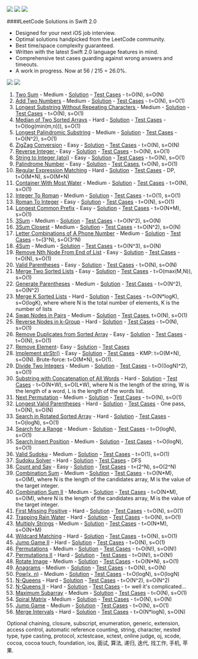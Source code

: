 [![](https://img.shields.io/badge/swift-2.0-orange.svg)](https://developer.apple.com/swift/blog/?id=29)
[![](https://img.shields.io/badge/build-passing-green.svg)](https://github.com/diwu/LeetCode-Solutions-in-Swift)
[![](https://img.shields.io/badge/license-MIT-blue.svg)](https://github.com/diwu/LeetCode-Solutions-in-Swift)


####LeetCode Solutions in Swift 2.0
* Designed for your next iOS job interview.
* Optimal solutions handpicked from the LeetCode community.
* Best time/space complexity guaranteed.
* Written with the latest Swift 2.0 language features in mind.
* Comprehensive test cases guarding against wrong answers and timeouts.
* A work in progress. Now at 56 / 215 = 26.0%.

[![](https://img.shields.io/badge/progress-56%20%2F%20215-green.svg)](https://github.com/diwu/LeetCode-Solutions-in-Swift)
[![](https://img.shields.io/badge/test%20cases-331-green.svg)](https://github.com/diwu/LeetCode-Solutions-in-Swift)

1. [Two Sum](https://oj.leetcode.com/problems/two-sum/) - Medium - [Solution](./Solutions/Solutions/Medium/Medium_001_Two_Sum.swift) - [Test Cases](./Solutions/SolutionsTests/Medium/Medium_001_Two_Sum_Test.swift) - t=O(N), s=O(N) 
2. [Add Two Numbers](https://oj.leetcode.com/problems/add-two-numbers/) - Medium - [Solution](./Solutions/Solutions/Medium/Medium_002_Add_Two_Numbers.swift) - [Test Cases](./Solutions/SolutionsTests/Medium/Medium_002_Add_Two_Numbers_Test.swift) - t=O(N), s=O(1)
3. [Longest Substring Without Repeating Characters ](https://oj.leetcode.com/problems/longest-substring-without-repeating-characters/) - Medium - [Solution](./Solutions/Solutions/Medium/Medium_003_Longest_Substring_Without_Repeating_Characters.swift) - [Test Cases](./Solutions/SolutionsTests/Medium/Medium_003_Longest_Substring_Without_Repeating_Characters_Test.swift) - t=O(N), s=O(1)
4. [Median of Two Sorted Arrays](https://oj.leetcode.com/problems/median-of-two-sorted-arrays/) - Hard - [Solution](./Solutions/Solutions/Hard/Hard_004_Median_Of_Two_Sorted_Arrays.swift) - [Test Cases](./Solutions/SolutionsTests/Hard/Hard_004_Median_Of_Two_Sorted_Arrays_Test.swift) - t=O(log(min(m,n))), s=O(1)
5. [Longest Palindromic Substring](https://oj.leetcode.com/problems/longest-palindromic-substring/) - Medium - [Solution](./Solutions/Solutions/Medium/Medium_005_Longest_Palindromic_Substring.swift) - [Test Cases](./Solutions/SolutionsTests/Medium/Medium_005_Longest_Palindromic_Substring_Test.swift) - t=O(N^2), s=O(1)
6. [ZigZag Conversion](https://oj.leetcode.com/problems/zigzag-conversion/) - Easy - [Solution](./Solutions/Solutions/Easy/Easy_006_ZigZag_Conversion.swift) - [Test Cases](./Solutions/SolutionsTests/Easy/Easy_006_ZigZag_Conversion_Test.swift) - t=O(N), s=O(N)
7. [Reverse Integer ](https://oj.leetcode.com/problems/reverse-integer/) - Easy - [Solution](./Solutions/Solutions/Easy/Easy_007_Reverse_Integer.swift) - [Test Cases](./Solutions/SolutionsTests/Easy/Easy_007_Reverse_Integer_Test.swift) - t=O(N), s=O(1)
8. [String to Integer (atoi)](https://oj.leetcode.com/problems/string-to-integer-atoi/) - Easy - [Solution](./Solutions/Solutions/Easy/Easy_008_String_to_Integer_atoi.swift) - [Test Cases](./Solutions/SolutionsTests/Easy/Easy_008_String_to_Integer_atoi_Test.swift) - t=O(N), s=O(1)
9. [Palindrome Number](https://oj.leetcode.com/problems/palindrome-number/) - Easy - [Solution](./Solutions/Solutions/Easy/Easy_009_Palindrome_Number.swift) - [Test Cases](./Solutions/SolutionsTests/Easy/Easy_009_Palindrome_Number_Test.swift), t=O(N), s=O(1)
10. [Regular Expression Matching](https://oj.leetcode.com/problems/regular-expression-matching/) - Hard - [Solution](./Solutions/Solutions/Hard/Hard_010_Regular_Expression_Matching.swift) - [Test Cases](./Solutions/SolutionsTests/Hard/Hard_010_Regular_Expression_Matching_Test.swift) - DP, t=O(M\*N), s=O(M\*N)
11. [Container With Most Water](https://leetcode.com/problems/container-with-most-water/) - Medium - [Solution](./Solutions/Solutions/Medium/Medium_011_Container_With_Most_Water.swift) - [Test Cases](./Solutions/SolutionsTests/Medium/Medium_011_Container_With_Most_Water_Test.swift) - t=O(N), s=O(1)
12. [Integer To Roman](https://leetcode.com/problems/integer-to-roman/) - Medium - [Solution](./Solutions/Solutions/Medium/Medium_012_Integer_To_Roman.swift) - [Test Cases](./Solutions/SolutionsTests/Medium/Medium_012_Integer_To_Roman_Test.swift) - t=O(1), s=O(1)
13. [Roman To Integer](https://leetcode.com/problems/roman-to-integer/) - Easy - [Solution](./Solutions/Solutions/Easy/Easy_013_Roman_To_Integer.swift) - [Test Cases](./Solutions/SolutionsTests/Easy/Easy_013_Roman_To_Integer_Test.swift) - t=O(N), s=O(1)
14. [Longest Common Prefix](https://leetcode.com/problems/longest-common-prefix/) - Easy - [Solution](./Solutions/Solutions/Easy/Easy_014_Longest_Common_Prefix.swift) - [Test Cases](./Solutions/SolutionsTests/Easy/Easy_014_Longest_Common_Prefix_Test.swift) - t=O(N\*M), s=O(1)
15. [3Sum](https://leetcode.com/problems/3sum/) - Medium - [Solution](./Solutions/Solutions/Medium/Medium_015_3Sum.swift) - [Test Cases](./Solutions/SolutionsTests/Medium/Medium_015_3Sum_Test.swift) - t=O(N^2), s=O(N)
16. [3Sum Closest](https://leetcode.com/problems/3sum-closest/) - Medium - [Solution](./Solutions/Solutions/Medium/Medium_016_3Sum_Closest.swift) - [Test Cases](./Solutions/SolutionsTests/Medium/Medium_016_3Sum_Closest_Test.swift) - t=O(N^2), s=O(N)
17. [Letter Combinations of A Phone Number](https://leetcode.com/problems/letter-combinations-of-a-phone-number/) - Medium - [Solution](./Solutions/Solutions/Medium/Medium_017_Letter_Combinations_Of_A_Phone_Number.swift) - [Test Cases](./Solutions/SolutionsTests/Medium/Medium_017_Letter_Combinations_Of_A_Phone_Number_Test.swift) - t=(3^N), s=O(3^N)
18. [4Sum](https://leetcode.com/problems/4sum/) - Medium - [Solution](./Solutions/Solutions/Medium/Medium_018_4Sum.swift) - [Test Cases](./Solutions/SolutionsTests/Medium/Medium_018_4Sum_Test.swift) - t=O(N^3), s=O(N)
19. [Remove Nth Node From End of List](https://leetcode.com/problems/remove-nth-node-from-end-of-list/) - Easy - [Solution](./Solutions/Solutions/Easy/Easy_019_Remove_Nth_Node_From_End_Of_List.swift) - [Test Cases](./Solutions/SolutionsTests/Easy/Easy_019_Remove_Nth_Node_From_End_Of_List_Test.swift) - t=O(N), s=O(1)
20. [Valid Parentheses](https://leetcode.com/problems/valid-parentheses/) - Easy - [Solution](./Solutions/Solutions/Easy/Easy_020_Valid_Parentheses.swift) - [Test Cases](./Solutions/SolutionsTests/Easy/Easy_020_Valid_Parentheses_Test.swift) - t=O(N), s=O(N)
21. [Merge Two Sorted Lists](https://leetcode.com/problems/merge-two-sorted-lists/) - Easy - [Solution](./Solutions/Solutions/Easy/Easy_021_Merge_Two_Sorted_Lists.swift) - [Test Cases](./Solutions/SolutionsTests/Easy/Easy_021_Merge_Two_Sorted_Lists_Test.swift) - t=O(max(M,N)), s=O(1)
22. [Generate Parentheses](https://leetcode.com/problems/generate-parentheses/) - Medium - [Solution](./Solutions/Solutions/Medium/Medium_022_Generate_Parentheses.swift) - [Test Cases](./Solutions/SolutionsTests/Medium/Medium_022_Generate_Parentheses_Test.swift) - t=O(N^2), s=O(N^2)
23. [Merge K Sorted Lists](https://leetcode.com/problems/merge-k-sorted-lists/) - Hard - [Solution](./Solutions/Solutions/Hard/Hard_023_Merge_K_Sorted_Lists.swift) - [Test Cases](./Solutions/SolutionsTests/Hard/Hard_023_Merge_K_Sorted_Lists_Test.swift) - t=O(N\*logK), s=O(logK), where where N is the total number of elements, K is the number of lists
24. [Swap Nodes in Pairs](https://leetcode.com/problems/swap-nodes-in-pairs/) - Medium - [Solution](./Solutions/Solutions/Medium/Medium_024_Swap_Nodes_In_Pairs.swift) - [Test Cases](./Solutions/SolutionsTests/Medium/Medium_024_Swap_Nodes_In_Pairs_Test.swift), t=O(N), s=O(1)
25. [Reverse Nodes in k-Group](https://leetcode.com/problems/reverse-nodes-in-k-group/) - Hard - [Solution](./Solutions/Solutions/Hard/Hard_025_Reverse_Nodes_In_K_Group.swift) - [Test Cases](./Solutions/SolutionsTests/Hard/Hard_025_Reverse_Nodes_In_K_Group_Test.swift) - t=O(N), s=O(1)
26. [Remove Duplicates from Sorted Array](https://leetcode.com/problems/remove-duplicates-from-sorted-array/) - Easy - [Solution](./Solutions/Solutions/Easy/Easy_026_Remove_Duplicates_from_Sorted_Array.swift) - [Test Cases](./Solutions/SolutionsTests/Easy/Easy_026_Remove_Duplicates_from_Sorted_Array_Test.swift) - t=O(N), s=O(1)
27. [Remove Element](https://leetcode.com/problems/remove-element/)- Easy - [Solution](./Solutions/Solutions/Easy/Easy_027_Remove_Element.swift) - [Test Cases](./Solutions/SolutionsTests/Easy/Easy_027_Remove_Element_Test.swift)
28. [Implement strStr()](https://leetcode.com/problems/implement-strstr/) - Easy - [Solution](./Solutions/Solutions/Easy/Easy_028_Implement_StrStr.swift) - [Test Cases](./Solutions/SolutionsTests/Easy/Easy_028_Implement_StrStr_Test.swift) - KMP: t=O(M+N), s=O(N). Brute-force: t=O(M\*N), s=O(1).
29. [Divide Two Integers](https://leetcode.com/problems/divide-two-integers/) - Medium - [Solution](./Solutions/Solutions/Medium/Medium_029_Divide_Two_Integers.swift) - [Test Cases](./Solutions/SolutionsTests/Medium/Medium_029_Divide_Two_Integers_Test.swift) - t=O((logN)^2), s=O(1)
30. [Substring with Concatenation of All Words](https://leetcode.com/problems/substring-with-concatenation-of-all-words/) - Hard - [Solution](./Solutions/Solutions/Hard/Hard_030_Substring_With_Concatenation_Of_All_Words.swift) - [Test Cases](./Solutions/SolutionsTests/Hard/Hard_030_Substring_With_Concatenation_Of_All_Words_Test.swift) - t=O(N\*W), s=O(L\*W), where N is the length of the string, W is the length of a word, L is the length of the words list.
31. [Next Permutation](https://leetcode.com/problems/next-permutation/) - Medium - [Solution](./Solutions/Solutions/Medium/Medium_031_Next_Permutation.swift) - [Test Cases](./Solutions/SolutionsTests/Medium/Medium_031_Next_Permutation_Test.swift) - t=O(N), s=O(1)
32. [Longest Valid Parentheses](https://leetcode.com/problems/longest-valid-parentheses/) - Hard - [Solution](./Solutions/Solutions/Hard/Hard_032_Longest_Valid_Parentheses.swift) - [Test Cases](./Solutions/SolutionsTests/Hard/Hard_032_Longest_Valid_Parentheses_Test.swift) - One pass, t=O(N), s=O(N)
33. [Search in Rotated Sorted Array](https://leetcode.com/problems/search-in-rotated-sorted-array/) - Hard - [Solution](./Solutions/Solutions/Hard/Hard_033_Search_In_Rotated_Sorted_Array.swift) - [Test Cases](./Solutions/SolutionsTests/Hard/Hard_033_Search_In_Rotated_Sorted_Array_Test.swift) - t=O(logN), s=O(1)
34. [Search for a Range](https://leetcode.com/problems/search-for-a-range/) - Medium - [Solution](./Solutions/Solutions/Medium/Medium_034_Search_For_A_Range.swift) - [Test Cases](./Solutions/SolutionsTests/Medium/Medium_034_Search_For_A_Range_Test.swift) - t=O(logN), s=O(1)
35. [Search Insert Position](https://leetcode.com/problems/search-insert-position/) - Medium - [Solution](./Solutions/Solutions/Medium/Medium_035_Search_Insert_Position.swift) - [Test Cases](./Solutions/SolutionsTests/Medium/Medium_035_Search_Insert_Position_Test.swift) - t=O(logN), s=O(1)
36. [Valid Sudoku](https://leetcode.com/problems/valid-sudoku/) - Medium - [Solution](./Solutions/Solutions/Easy/Easy_036_Valid_Sudoku.swift) - [Test Cases](./Solutions/SolutionsTests/Easy/Easy_036_Valid_Sudoku_Test.swift) - t=O(1), s=O(1)
37. [Sudoku Solver](https://leetcode.com/problems/sudoku-solver/) - Hard - [Solution](./Solutions/Solutions/Hard/Hard_037_Sudoku_Solver.swift) - [Test Cases](./Solutions/SolutionsTests/Hard/Hard_037_Sudoku_Solver_Test.swift) - DFS
38. [Count and Say](https://leetcode.com/problems/count-and-say/) - Easy - [Solution](./Solutions/Solutions/Easy/Easy_038_Count_And_Say.swift) - [Test Cases](./Solutions/SolutionsTests/Easy/Easy_038_Count_And_Say_Test.swift) - t=(2^N), s=O(2^N)
39. [Combination Sum](https://leetcode.com/problems/combination-sum/) - Medium - [Solution](./Solutions/Solutions/Medium/Medium_039_Combination_Sum.swift) - [Test Cases](./Solutions/SolutionsTests/Medium/Medium_039_Combination_Sum_Test.swift) - t=O(N*M), s=O(M), where N is the length of the candidates array, M is the value of the target integer.
40. [Combination Sum II](https://leetcode.com/problems/combination-sum-ii/) - Medium - [Solution](./Solutions/Solutions/Medium/Medium_040_Combination_Sum_II.swift) - [Test Cases](./Solutions/SolutionsTests/Medium/Medium_040_Combination_Sum_II_Test.swift) - t=O(N*M), s=O(M), where N is the length of the candidates array, M is the value of the target integer.
41. [First Missing Positive](https://leetcode.com/problems/first-missing-positive/) - Hard - [Solution](./Solutions/Solutions/Hard/Hard_041_First_Missing_Positive.swift) - [Test Cases](./Solutions/SolutionsTests/Hard/Hard_041_First_Missing_Positive_Test.swift) - t=O(N), s=O(1)
42. [Trapping Rain Water](https://leetcode.com/problems/trapping-rain-water/) - Hard - [Solution](./Solutions/Solutions/Hard/Hard_042_Trapping_Rain_Water.swift) - [Test Cases](./Solutions/SolutionsTests/Hard/Hard_042_Trapping_Rain_Water_Test.swift) - t=O(N), s=O(1)
43. [Multiply Strings](https://leetcode.com/problems/multiply-strings/) - Medium - [Solution](./Solutions/Solutions/Medium/Medium_043_Multiply_Strings.swift) - [Test Cases](./Solutions/SolutionsTests/Medium/Medium_043_Multiply_Strings_Test.swift) - t=O(N\*M), s=O(N+M)
44. [Wildcard Matching](https://leetcode.com/problems/wildcard-matching/) - Hard - [Solution](./Solutions/Solutions/Hard/Hard_044_Wildcard_Matching.swift) - [Test Cases](./Solutions/SolutionsTests/Hard/Hard_044_Wildcard_Matching_Test.swift) - t=O(N), s=O(1)
45. [Jump Game II](https://leetcode.com/problems/jump-game-ii/) - Hard - [Solution](./Solutions/Solutions/Hard/Hard_045_Jump_Game_II.swift) - [Test Cases](./Solutions/SolutionsTests/Hard/Hard_045_Jump_Game_II_Test.swift) - t=O(N), s=O(1)
46. [Permutations](https://leetcode.com/problems/permutations/) - Medium - [Solution](./Solutions/Solutions/Medium/Medium_046_Permutations.swift) - [Test Cases](./Solutions/SolutionsTests/Medium/Medium_046_Permutations_Test.swift) - t=O(N!), s=O(N!)
47. [Permutations II](https://leetcode.com/problems/permutations-ii/) - Hard - [Solution](./Solutions/Solutions/Hard/Hard_047_Permutations_II.swift) - [Test Cases](./Solutions/SolutionsTests/Hard/Hard_047_Permutations_II_Test.swift) - t=O(N!), s=O(N!)
48. [Rotate Image](https://leetcode.com/problems/rotate-image/) - Medium - [Solution](./Solutions/Solutions/Medium/Medium_048_Rotate_Image.swift) - [Test Cases](./Solutions/SolutionsTests/Medium/Medium_048_Rotate_Image_Test.swift) - t=O(N\*N), s=O(1)
49. [Anagrams](https://leetcode.com/problems/anagrams/) - Medium - [Solution](./Solutions/Solutions/Medium/Medium_049_Anagrams.swift) - [Test Cases](./Solutions/SolutionsTests/Medium/Medium_049_Anagrams_Test.swift) - t=O(N), s=O(N)
50. [Pow(x, n)](https://leetcode.com/problems/powx-n/) - Medium - [Solution](./Solutions/Solutions/Medium/Medium_050_Pow_X_N.swift) - [Test Cases](./Solutions/SolutionsTests/Medium/Medium_050_Pow_X_N_Test.swift) - t=O(logN), s=O(logN) 
51. [N-Queens](https://leetcode.com/problems/n-queens/) - Hard - [Solution](./Solutions/Solutions/Hard/Hard_051_N_Queens.swift) - [Test Cases](./Solutions/SolutionsTests/Hard/Hard_051_N_Queens_Test.swift) - t=O(N^2), s=O(N^2)
52. [N-Queens II](https://leetcode.com/problems/n-queens-ii/) - Hard - [Solution](./Solutions/Solutions/Hard/Hard_052_N_Queens_II.swift) - [Test Cases](./Solutions/SolutionsTests/Hard/Hard_052_N_Queens_II_Test.swift) - t= well it's complicated...
53. [Maximum Subarray](https://leetcode.com/problems/maximum-subarray/) - Medium - [Solution](./Solutions/Solutions/Medium/Medium_053_Maximum_Subarray.swift) - [Test Cases](./Solutions/SolutionsTests/Medium/Medium_053_Maximum_Subarray_Test.swift) - t=O(N), s=O(1)
54. [Spiral Matrix](https://leetcode.com/problems/spiral-matrix/) - Medium - [Solution](./Solutions/Solutions/Medium/Medium_054_Spiral_Matrix.swift) - [Test Cases](./Solutions/SolutionsTests/Medium/Medium_054_Spiral_Matrix_Test.swift) - t=O(N), s=O(N)
55. [Jump Game](https://leetcode.com/problems/jump-game/) - Medium - [Solution](./Solutions/Solutions/Medium/Medium_055_Jump_Game.swift) - [Test Cases](./Solutions/SolutionsTests/Medium/Medium_055_Jump_Game_Test.swift) - t=O(N), s=O(1)
56. [Merge Intervals](https://leetcode.com/problems/merge-intervals/) - Hard - [Solution](./Solutions/Solutions/Hard/Hard_056_Merge_Intervals.swift) - [Test Cases](./Solutions/SolutionsTests/Hard/Hard_056_Merge_Intervals_Test.swift) - t=O(N\*logN), s=O(N)

Optional chaining, closure, subscript, enumeration, generic, extension, access control, automatic reference counting, string, character, nested type, type casting, protocol, xctestcase, xctest, online judge, oj, xcode, cocoa, cocoa touch, foundation, ios, 面试, 算法, 递归, 迭代, 找工作, 手机, 苹果.
